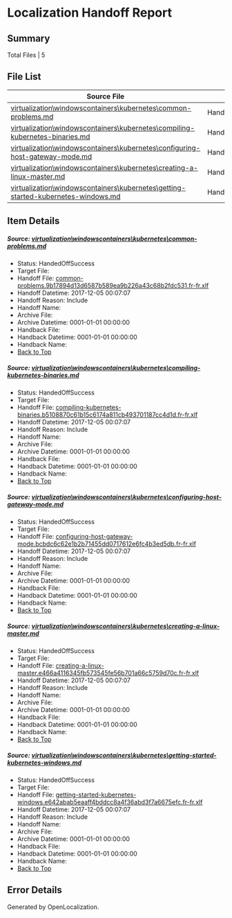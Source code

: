 # <a name='report-top'></a> Localization Handoff Report

## Summary
 Total Files | 5

## File List
 Source File | Status | Details 
 ----------- | ------ | ------- 
 [virtualization\windowscontainers\kubernetes\common-problems.md](https://github.com/Microsoft/Virtualization-Documentation-Private/blob/51adfa04dea6c85d0981ee502ab9aeb140725c08/virtualization/windowscontainers/kubernetes/common-problems.md) | HandedOffSuccess | [Details](#40db3ad9c551e200a86ed3a6107b1d6bf281ef10314)
 [virtualization\windowscontainers\kubernetes\compiling-kubernetes-binaries.md](https://github.com/Microsoft/Virtualization-Documentation-Private/blob/51adfa04dea6c85d0981ee502ab9aeb140725c08/virtualization/windowscontainers/kubernetes/compiling-kubernetes-binaries.md) | HandedOffSuccess | [Details](#34205df8156fe68fe1b12e24564e2db40b5d7543315)
 [virtualization\windowscontainers\kubernetes\configuring-host-gateway-mode.md](https://github.com/Microsoft/Virtualization-Documentation-Private/blob/51adfa04dea6c85d0981ee502ab9aeb140725c08/virtualization/windowscontainers/kubernetes/configuring-host-gateway-mode.md) | HandedOffSuccess | [Details](#d4d2bb9c51585159adbf9edd7d709c4655acd0e1316)
 [virtualization\windowscontainers\kubernetes\creating-a-linux-master.md](https://github.com/Microsoft/Virtualization-Documentation-Private/blob/51adfa04dea6c85d0981ee502ab9aeb140725c08/virtualization/windowscontainers/kubernetes/creating-a-linux-master.md) | HandedOffSuccess | [Details](#073df4bfd95f344fa31b95462636ad060e994562317)
 [virtualization\windowscontainers\kubernetes\getting-started-kubernetes-windows.md](https://github.com/Microsoft/Virtualization-Documentation-Private/blob/51adfa04dea6c85d0981ee502ab9aeb140725c08/virtualization/windowscontainers/kubernetes/getting-started-kubernetes-windows.md) | HandedOffSuccess | [Details](#044ec9426fa5582de61ad78a4dcafc41198a371a318)

## Item Details
##### <a name='40db3ad9c551e200a86ed3a6107b1d6bf281ef10314'></a> Source: [virtualization\windowscontainers\kubernetes\common-problems.md](https://github.com/Microsoft/Virtualization-Documentation-Private/blob/51adfa04dea6c85d0981ee502ab9aeb140725c08/virtualization/windowscontainers/kubernetes/common-problems.md)
* Status: HandedOffSuccess
* Target File: 
* Handoff File: [common-problems.9b17894d13d6587b589ea9b226a43c68b2fdc531.fr-fr.xlf](https://github.com/MicrosoftDocs/Virtualization-Documentation-Private.handoff/blob/5e73cbab5eee599ede517cc691433cfadb713f6e/ol-handoff/MicrosoftDocs/Virtualization-Documentation-Private.fr-fr/live/common-problems.9b17894d13d6587b589ea9b226a43c68b2fdc531.fr-fr.xlf)
* Handoff Datetime: 2017-12-05 00:07:07
* Handoff Reason: Include
* Handoff Name: 
* Archive File: 
* Archive Datetime: 0001-01-01 00:00:00
* Handback File: 
* Handback Datetime: 0001-01-01 00:00:00
* Handback Name: 
* [Back to Top](#report-top)

##### <a name='34205df8156fe68fe1b12e24564e2db40b5d7543315'></a> Source: [virtualization\windowscontainers\kubernetes\compiling-kubernetes-binaries.md](https://github.com/Microsoft/Virtualization-Documentation-Private/blob/51adfa04dea6c85d0981ee502ab9aeb140725c08/virtualization/windowscontainers/kubernetes/compiling-kubernetes-binaries.md)
* Status: HandedOffSuccess
* Target File: 
* Handoff File: [compiling-kubernetes-binaries.b5108870c61b15c6174a811cb493701187cc4d1d.fr-fr.xlf](https://github.com/MicrosoftDocs/Virtualization-Documentation-Private.handoff/blob/5e73cbab5eee599ede517cc691433cfadb713f6e/ol-handoff/MicrosoftDocs/Virtualization-Documentation-Private.fr-fr/live/compiling-kubernetes-binaries.b5108870c61b15c6174a811cb493701187cc4d1d.fr-fr.xlf)
* Handoff Datetime: 2017-12-05 00:07:07
* Handoff Reason: Include
* Handoff Name: 
* Archive File: 
* Archive Datetime: 0001-01-01 00:00:00
* Handback File: 
* Handback Datetime: 0001-01-01 00:00:00
* Handback Name: 
* [Back to Top](#report-top)

##### <a name='d4d2bb9c51585159adbf9edd7d709c4655acd0e1316'></a> Source: [virtualization\windowscontainers\kubernetes\configuring-host-gateway-mode.md](https://github.com/Microsoft/Virtualization-Documentation-Private/blob/51adfa04dea6c85d0981ee502ab9aeb140725c08/virtualization/windowscontainers/kubernetes/configuring-host-gateway-mode.md)
* Status: HandedOffSuccess
* Target File: 
* Handoff File: [configuring-host-gateway-mode.bcbdc6c62e1b2b71455dd0717612e6fc4b3ed5db.fr-fr.xlf](https://github.com/MicrosoftDocs/Virtualization-Documentation-Private.handoff/blob/5e73cbab5eee599ede517cc691433cfadb713f6e/ol-handoff/MicrosoftDocs/Virtualization-Documentation-Private.fr-fr/live/configuring-host-gateway-mode.bcbdc6c62e1b2b71455dd0717612e6fc4b3ed5db.fr-fr.xlf)
* Handoff Datetime: 2017-12-05 00:07:07
* Handoff Reason: Include
* Handoff Name: 
* Archive File: 
* Archive Datetime: 0001-01-01 00:00:00
* Handback File: 
* Handback Datetime: 0001-01-01 00:00:00
* Handback Name: 
* [Back to Top](#report-top)

##### <a name='073df4bfd95f344fa31b95462636ad060e994562317'></a> Source: [virtualization\windowscontainers\kubernetes\creating-a-linux-master.md](https://github.com/Microsoft/Virtualization-Documentation-Private/blob/51adfa04dea6c85d0981ee502ab9aeb140725c08/virtualization/windowscontainers/kubernetes/creating-a-linux-master.md)
* Status: HandedOffSuccess
* Target File: 
* Handoff File: [creating-a-linux-master.e466a4116345fb573545fe56b701a66c5759d70c.fr-fr.xlf](https://github.com/MicrosoftDocs/Virtualization-Documentation-Private.handoff/blob/5e73cbab5eee599ede517cc691433cfadb713f6e/ol-handoff/MicrosoftDocs/Virtualization-Documentation-Private.fr-fr/live/creating-a-linux-master.e466a4116345fb573545fe56b701a66c5759d70c.fr-fr.xlf)
* Handoff Datetime: 2017-12-05 00:07:07
* Handoff Reason: Include
* Handoff Name: 
* Archive File: 
* Archive Datetime: 0001-01-01 00:00:00
* Handback File: 
* Handback Datetime: 0001-01-01 00:00:00
* Handback Name: 
* [Back to Top](#report-top)

##### <a name='044ec9426fa5582de61ad78a4dcafc41198a371a318'></a> Source: [virtualization\windowscontainers\kubernetes\getting-started-kubernetes-windows.md](https://github.com/Microsoft/Virtualization-Documentation-Private/blob/51adfa04dea6c85d0981ee502ab9aeb140725c08/virtualization/windowscontainers/kubernetes/getting-started-kubernetes-windows.md)
* Status: HandedOffSuccess
* Target File: 
* Handoff File: [getting-started-kubernetes-windows.e642abab5eaaff4bddcc8a4f36abd3f7a6675efc.fr-fr.xlf](https://github.com/MicrosoftDocs/Virtualization-Documentation-Private.handoff/blob/5e73cbab5eee599ede517cc691433cfadb713f6e/ol-handoff/MicrosoftDocs/Virtualization-Documentation-Private.fr-fr/live/getting-started-kubernetes-windows.e642abab5eaaff4bddcc8a4f36abd3f7a6675efc.fr-fr.xlf)
* Handoff Datetime: 2017-12-05 00:07:07
* Handoff Reason: Include
* Handoff Name: 
* Archive File: 
* Archive Datetime: 0001-01-01 00:00:00
* Handback File: 
* Handback Datetime: 0001-01-01 00:00:00
* Handback Name: 
* [Back to Top](#report-top)


## Error Details

Generated by OpenLocalization.
